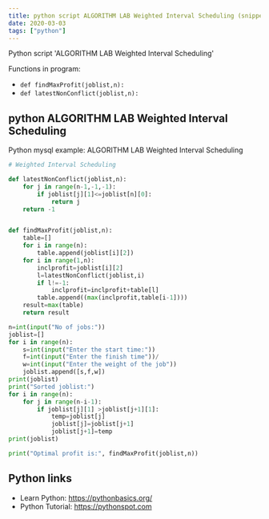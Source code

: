 ```yaml
---
title: python script ALGORITHM LAB Weighted Interval Scheduling (snippet)
date: 2020-03-03
tags: ["python"]
---
```

Python script 'ALGORITHM LAB Weighted Interval Scheduling'

Functions in program: 
* `def findMaxProfit(joblist,n):`
* `def latestNonConflict(joblist,n):`

## python ALGORITHM LAB Weighted Interval Scheduling

Python mysql example: ALGORITHM LAB Weighted Interval Scheduling

```python
# Weighted Interval Scheduling

def latestNonConflict(joblist,n):
	for j in range(n-1,-1,-1):
		if joblist[j][1]<=joblist[n][0]:
			return j
	return -1


def findMaxProfit(joblist,n):
	table=[]
	for i in range(n):
		table.append(joblist[i][2])
	for i in range(1,n):
		inclprofit=joblist[i][2]
		l=latestNonConflict(joblist,i)
		if l!=-1:
			inclprofit=inclprofit+table[l]
		table.append((max(inclprofit,table[i-1])))
	result=max(table)
	return result

n=int(input("No of jobs:"))
joblist=[]
for i in range(n):
	s=int(input("Enter the start time:"))
	f=int(input("Enter the finish time"))/
	w=int(input("Enter the weight of the job"))
	joblist.append([s,f,w])
print(joblist)
print("Sorted joblist:")
for i in range(n):
	for j in range(n-i-1):
		if joblist[j][1] >joblist[j+1][1]:
			temp=joblist[j]
			joblist[j]=joblist[j+1]
			joblist[j+1]=temp
print(joblist)

print("Optimal profit is:", findMaxProfit(joblist,n))


```

## Python links

- Learn Python: https://pythonbasics.org/
- Python Tutorial: https://pythonspot.com

